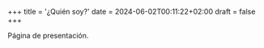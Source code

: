 +++
title = '¿Quién soy?'
date = 2024-06-02T00:11:22+02:00
draft = false
+++

Página de presentación.